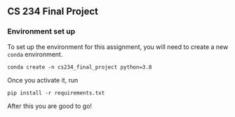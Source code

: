 ## CS 234 Final Project

### Environment set up

To set up the environment for this assignment, you will need to create a new
`conda` environment.

    conda create -n cs234_final_project python=3.8

Once you activate it, run

    pip install -r requirements.txt

After this you are good to go!

